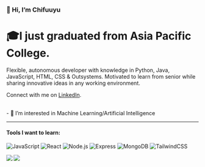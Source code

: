 ### 👋 Hi, I’m Chifuuyu</h1>

# 🎓I just graduated from Asia Pacific College.</h3>
Flexible, autonomous developer with knowledge in Python, Java, JavaScript, HTML, CSS & Outsystems. Motivated to learn from senior while sharing innovative ideas in any working environment.

Connect with me on [LinkedIn](https://www.linkedin.com/in/paul-anthony-ragsac-1b735a15b/). 

 <!---Portfolio Here--->

<br>
- 👀 I’m interested in Machine Learning/Artificial Intelligence

---

#### Tools I want to learn:
![JavaScript](https://img.shields.io/badge/JavaScript-323330?style=for-the-badge&logo=javascript&logoColor=F7DF1E)
![React](https://img.shields.io/badge/React-20232A?style=for-the-badge&logo=react&logoColor=61DAFB)
![Node.js](https://img.shields.io/badge/Node.js-339933?style=for-the-badge&logo=nodedotjs&logoColor=white)
![Express](https://img.shields.io/badge/Express.js-000000?style=for-the-badge&logo=express&logoColor=white)
![MongoDB](https://img.shields.io/badge/MongoDB-black?style=for-the-badge&logo=mongodb&logoColor=4EA94B)
![TailwindCSS](https://img.shields.io/badge/TailWindCSS-black?style=for-the-badge&logo=tailwindcss)

<a href="https://github.com/anuraghazra/github-readme-stats">
  <img align="left" src="https://github-readme-stats.vercel.app/api?username=Chifuuyu&count_private=true&include_all_commits=TRUE&custom_title=My Stats&show_icons=true&hide_border=TRUE&theme=github_dark" />
</a>

<a href="https://github.com/anuraghazra/github-readme-stats">
  <img align="left" src="https://github-readme-stats.vercel.app/api/top-langs/?username=Chifuuyu&layout=compact&hide=html,Hack&langs_count=6&hide_border=TRUE&card_width=230&theme=github_dark" />
</a>
